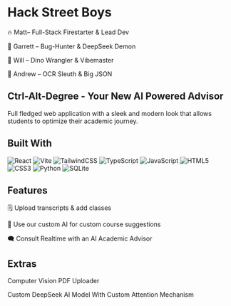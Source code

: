 # Hack Street Boys

🔥 Matt– Full-Stack Firestarter & Lead Dev

👾 Garrett – Bug-Hunter & DeepSeek Demon

🦖 Will – Dino Wrangler & Vibemaster

🧠 Andrew – OCR Sleuth & Big JSON

## Ctrl-Alt-Degree - Your New AI Powered Advisor

Full fledged web application with a sleek and modern look that allows students to optimize their academic journey.

## Built With

![React](https://img.shields.io/badge/react-%2320232a.svg?style=for-the-badge&logo=react&logoColor=%2361DAFB)
![Vite](https://img.shields.io/badge/vite-%23646CFF.svg?style=for-the-badge&logo=vite&logoColor=white)
![TailwindCSS](https://img.shields.io/badge/tailwindcss-%2338B2AC.svg?style=for-the-badge&logo=tailwind-css&logoColor=white)
![TypeScript](https://img.shields.io/badge/typescript-%23007ACC.svg?style=for-the-badge&logo=typescript&logoColor=white)
![JavaScript](https://img.shields.io/badge/javascript-%23323330.svg?style=for-the-badge&logo=javascript&logoColor=%23F7DF1E)
![HTML5](https://img.shields.io/badge/html5-%23E34F26.svg?style=for-the-badge&logo=html5&logoColor=white)
![CSS3](https://img.shields.io/badge/css3-%231572B6.svg?style=for-the-badge&logo=css3&logoColor=white)
![Python](https://img.shields.io/badge/python-3670A0?style=for-the-badge&logo=python&logoColor=ffdd54)
![SQLite](https://img.shields.io/badge/sqlite-%2307405e.svg?style=for-the-badge&logo=sqlite&logoColor=white)

## Features

🗒️ Upload transcripts & add classes

📳 Use our custom AI for custom course suggestions

🗨️ Consult Realtime with an AI Academic Advisor

## Extras

Computer Vision PDF Uploader

Custom DeepSeek AI Model With Custom Attention Mechanism
